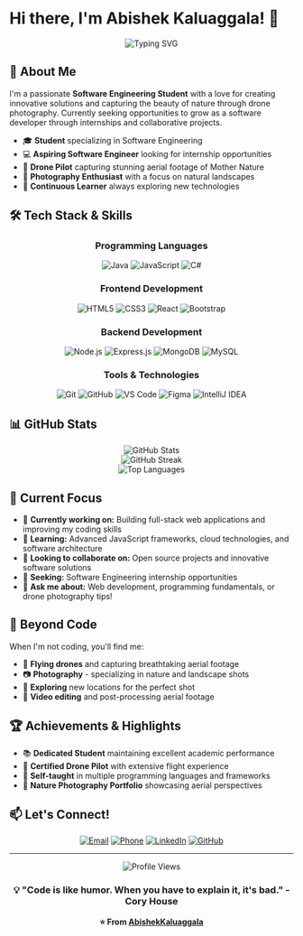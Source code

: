# Hi there, I'm Abishek Kaluaggala! 👋

<div align="center">
  <img src="https://readme-typing-svg.herokuapp.com?font=Fira+Code&pause=1000&color=2196F3&center=true&vCenter=true&width=435&lines=Software+Engineering+Student;Passionate+Developer;Drone+Photography+Enthusiast;Always+Learning+New+Technologies" alt="Typing SVG" />
</div>

## 🚀 About Me

I'm a passionate **Software Engineering Student** with a love for creating innovative solutions and capturing the beauty of nature through drone photography. Currently seeking opportunities to grow as a software developer through internships and collaborative projects.

- 🎓 **Student** specializing in Software Engineering
- 💻 **Aspiring Software Engineer** looking for internship opportunities
- 🚁 **Drone Pilot** capturing stunning aerial footage of Mother Nature
- 📸 **Photography Enthusiast** with a focus on natural landscapes
- 🌱 **Continuous Learner** always exploring new technologies

## 🛠️ Tech Stack & Skills

<div align="center">

### Programming Languages
![Java](https://img.shields.io/badge/Java-ED8B00?style=for-the-badge&logo=java&logoColor=white)
![JavaScript](https://img.shields.io/badge/JavaScript-F7DF1E?style=for-the-badge&logo=javascript&logoColor=black)
![C#](https://img.shields.io/badge/C%23-239120?style=for-the-badge&logo=c-sharp&logoColor=white)

### Frontend Development
![HTML5](https://img.shields.io/badge/HTML5-E34F26?style=for-the-badge&logo=html5&logoColor=white)
![CSS3](https://img.shields.io/badge/CSS3-1572B6?style=for-the-badge&logo=css3&logoColor=white)
![React](https://img.shields.io/badge/React-20232A?style=for-the-badge&logo=react&logoColor=61DAFB)
![Bootstrap](https://img.shields.io/badge/Bootstrap-563D7C?style=for-the-badge&logo=bootstrap&logoColor=white)

### Backend Development
![Node.js](https://img.shields.io/badge/Node.js-43853D?style=for-the-badge&logo=node.js&logoColor=white)
![Express.js](https://img.shields.io/badge/Express.js-404D59?style=for-the-badge)
![MongoDB](https://img.shields.io/badge/MongoDB-4EA94B?style=for-the-badge&logo=mongodb&logoColor=white)
![MySQL](https://img.shields.io/badge/MySQL-00000F?style=for-the-badge&logo=mysql&logoColor=white)

### Tools & Technologies
![Git](https://img.shields.io/badge/Git-F05032?style=for-the-badge&logo=git&logoColor=white)
![GitHub](https://img.shields.io/badge/GitHub-100000?style=for-the-badge&logo=github&logoColor=white)
![VS Code](https://img.shields.io/badge/VS_Code-007ACC?style=for-the-badge&logo=visual-studio-code&logoColor=white)
![Figma](https://img.shields.io/badge/Figma-F24E1E?style=for-the-badge&logo=figma&logoColor=white)
![IntelliJ IDEA](https://img.shields.io/badge/IntelliJ%20IDEA-000000?style=for-the-badge&logo=intellij-idea&logoColor=white)

</div>

## 📊 GitHub Stats

<div align="center">
  <img src="https://github-readme-stats.vercel.app/api?username=AbishekKaluaggala&show_icons=true&theme=tokyonight&hide_border=true&count_private=true" alt="GitHub Stats" />
</div>

<div align="center">
  <img src="https://github-readme-streak-stats.herokuapp.com/?user=AbishekKaluaggala&theme=tokyonight&hide_border=true" alt="GitHub Streak" />
</div>

<div align="center">
  <img src="https://github-readme-stats.vercel.app/api/top-langs/?username=AbishekKaluaggala&layout=compact&theme=tokyonight&hide_border=true" alt="Top Languages" />
</div>

## 🎯 Current Focus

- 🔭 **Currently working on:** Building full-stack web applications and improving my coding skills
- 🌱 **Learning:** Advanced JavaScript frameworks, cloud technologies, and software architecture
- 👯 **Looking to collaborate on:** Open source projects and innovative software solutions
- 🤔 **Seeking:** Software Engineering internship opportunities
- 💬 **Ask me about:** Web development, programming fundamentals, or drone photography tips!

## 🚁 Beyond Code

When I'm not coding, you'll find me:
- 🌿 **Flying drones** and capturing breathtaking aerial footage
- 📷 **Photography** - specializing in nature and landscape shots
- 🌄 **Exploring** new locations for the perfect shot
- 🎥 **Video editing** and post-processing aerial footage

## 🏆 Achievements & Highlights

- 📚 **Dedicated Student** maintaining excellent academic performance
- 🚁 **Certified Drone Pilot** with extensive flight experience
- 🌟 **Self-taught** in multiple programming languages and frameworks
- 📸 **Nature Photography Portfolio** showcasing aerial perspectives

## 📫 Let's Connect!

<div align="center">

[![Email](https://img.shields.io/badge/Email-D14836?style=for-the-badge&logo=gmail&logoColor=white)](mailto:abishekkaluaggala@gmail.com)
[![Phone](https://img.shields.io/badge/Phone-25D366?style=for-the-badge&logo=whatsapp&logoColor=white)](tel:+94786128320)
[![LinkedIn](https://img.shields.io/badge/LinkedIn-0077B5?style=for-the-badge&logo=linkedin&logoColor=white)](https://www.linkedin.com/in/abishek-kaluaggala)
[![GitHub](https://img.shields.io/badge/GitHub-100000?style=for-the-badge&logo=github&logoColor=white)](https://github.com/AbishekKaluaggala)

</div>

---

<div align="center">
  <img src="https://komarev.com/ghpvc/?username=AbishekKaluaggala&style=for-the-badge&color=brightgreen" alt="Profile Views" />
</div>

<div align="center">
  
### 💡 "Code is like humor. When you have to explain it, it's bad." - Cory House

**⭐ From [AbishekKaluaggala](https://github.com/AbishekKaluaggala)**

</div>
